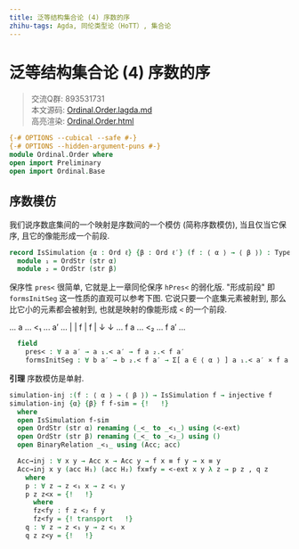 ```yaml
---
title: 泛等结构集合论 (4) 序数的序
zhihu-tags: Agda, 同伦类型论（HoTT）, 集合论
---
```


# 泛等结构集合论 (4) 序数的序

> 交流Q群: 893531731  
> 本文源码: [Ordinal.Order.lagda.md](https://github.com/choukh/USST/blob/main/src/Ord/Order.lagda.md)  
> 高亮渲染: [Ordinal.Order.html](https://choukh.github.io/USST/Ord.Order.html)  

```agda
{-# OPTIONS --cubical --safe #-}
{-# OPTIONS --hidden-argument-puns #-}
module Ordinal.Order where
open import Preliminary
open import Ordinal.Base
```

## 序数模仿

我们说序数底集间的一个映射是序数间的一个模仿 (简称序数模仿), 当且仅当它保序, 且它的像能形成一个前段.

```agda
record IsSimulation {α : Ord ℓ} {β : Ord ℓ′} (f : ⟨ α ⟩ → ⟨ β ⟩) : Type (ℓ ⊔ ℓ′) where
  module ₁ = OrdStr (str α)
  module ₂ = OrdStr (str β)
```

保序性 `pres<` 很简单, 它就是上一章同伦保序 `hPres<` 的弱化版. "形成前段" 即 `formsInitSeg` 这一性质的直观可以参考下图. 它说只要一个底集元素被射到, 那么比它小的元素都会被射到, 也就是映射的像能形成 `<` 的一个前段.

... a   ... <₁ ... a′  ...
    |              |
  f |            f |
    ↓              ↓
... f a ... <₂ ... f a′ ...

```agda
  field
    pres< : ∀ a a′ → a ₁.< a′ → f a ₂.< f a′
    formsInitSeg : ∀ b a′ → b ₂.< f a′ → Σ[ a ∈ ⟨ α ⟩ ] a ₁.< a′ × f a ≡ b
```

**引理** 序数模仿是单射.

```agda
simulation-inj :(f : ⟨ α ⟩ → ⟨ β ⟩) → IsSimulation f → injective f
simulation-inj {α} {β} f f-sim = {!   !}
  where
  open IsSimulation f-sim
  open OrdStr (str α) renaming (_<_ to _<₁_) using (<-ext)
  open OrdStr (str β) renaming (_<_ to _<₂_) using ()
  open BinaryRelation _<₁_ using (Acc; acc)

  Acc→inj : ∀ x y → Acc x → Acc y → f x ≡ f y → x ≡ y
  Acc→inj x y (acc H₁) (acc H₂) fx≡fy = <-ext x y λ z → p z , q z
    where
    p : ∀ z → z <₁ x → z <₁ y
    p z z<x = {!   !}
      where
      fz<fy : f z <₂ f y
      fz<fy = {! transport   !}
    q : ∀ z → z <₁ y → z <₁ x
    q z z<y = {!   !}
```
